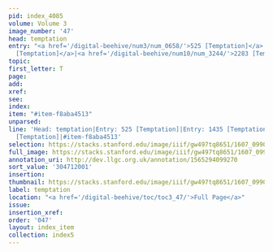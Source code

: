 ```yaml
---
pid: index_4085
volume: Volume 3
image_number: '47'
head: temptation
entry: "<a href='/digital-beehive/num3/num_0658/'>525 [Temptation]</a>|<a href='/digital-beehive/num6/num_2093/'>1435
  [Temptation]</a>|<a href='/digital-beehive/num10/num_3244/'>2283 [Temptation]</a>"
topic:
first_letter: T
page:
add:
xref:
see:
index:
item: "#item-f8aba4513"
unparsed:
line: 'Head: temptation|Entry: 525 [Temptation]|Entry: 1435 [Temptation]|Entry: 2283
  [Temptation]|#item-f8aba4513'
selection: https://stacks.stanford.edu/image/iiif/gw497tq8651/1607_0990/159,2001,772,112/full/0/default.jpg
full_image: https://stacks.stanford.edu/image/iiif/gw497tq8651/1607_0990/full/full/0/default.jpg
annotation_uri: http://dev.llgc.org.uk/annotation/1565294099270
sort_value: '304712001'
insertion:
thumbnail: https://stacks.stanford.edu/image/iiif/gw497tq8651/1607_0990/159,2001,772,112/150,/0/default.jpg
label: temptation
location: "<a href='/digital-beehive/toc/toc3_47/'>Full Page</a>"
issue:
insertion_xref:
order: '047'
layout: index_item
collection: index5
---
```

